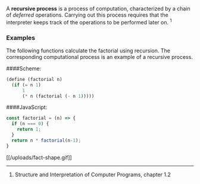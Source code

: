 A **recursive process** is a process of computation, characterized by a chain of _deferred_ operations. Carrying out this process requires that the interpreter keeps track of the operations to be performed later on. <sup>1</sup>

### Examples

The following functions calculate the factorial using recursion. The corresponding computational process is an example of a recursive process.

####Scheme:
```scheme
(define (factorial n)
  (if (= n 1)
      1
      (* n (factorial (- n 1)))))
```

####JavaScript:
```javascript
const factorial = (n) => {
  if (n === 0) {
    return 1;
  }
  return n * factorial(n-1);
}
```

[[/uploads/fact-shape.gif]]

---

1. Structure and Interpretation of Computer Programs, chapter 1.2